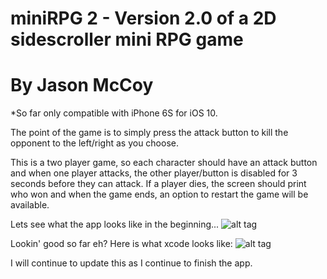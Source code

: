 # miniRPG 2 - Version 2.0 of a 2D sidescroller mini RPG game
# By Jason McCoy
*So far only compatible with iPhone 6S for iOS 10.

The point of the game is to simply press the attack button to kill the opponent to the left/right as you choose.

This is a two player game, so each character should have an attack button and when one player attacks, the other player/button is disabled for 3 seconds before they can attack. If a player dies, the screen should print who won and when the game ends, an option to restart the game will be available.


Lets see what the app looks like in the beginning...
![alt tag](http://mccoygames.com/wp-content/uploads/2016/06/Screen-Shot-2016-06-17-at-12.59.33-PM.png)


Lookin' good so far eh? Here is what xcode looks like:
![alt tag](http://mccoygames.com/wp-content/uploads/2016/06/Screen-Shot-2016-06-17-at-1.01.05-PM.png)



I will continue to update this as I continue to finish the app.
